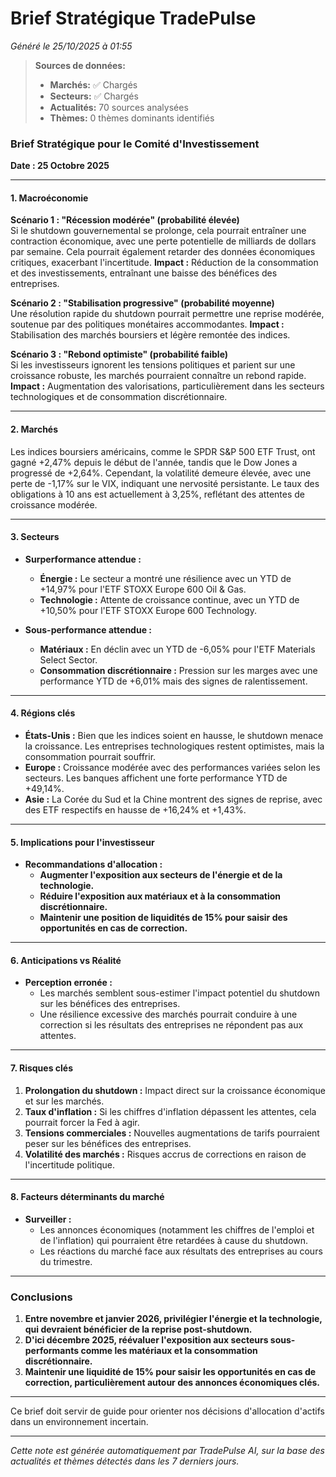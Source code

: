 # Brief Stratégique TradePulse

*Généré le 25/10/2025 à 01:55*

> **Sources de données:**
> - **Marchés:** ✅ Chargés
> - **Secteurs:** ✅ Chargés
> - **Actualités:** 70 sources analysées
> - **Thèmes:** 0 thèmes dominants identifiés

### Brief Stratégique pour le Comité d'Investissement

**Date : 25 Octobre 2025**

---

#### 1. **Macroéconomie**

**Scénario 1 : "Récession modérée" (probabilité élevée)**  
Si le shutdown gouvernemental se prolonge, cela pourrait entraîner une contraction économique, avec une perte potentielle de milliards de dollars par semaine. Cela pourrait également retarder des données économiques critiques, exacerbant l'incertitude. **Impact :** Réduction de la consommation et des investissements, entraînant une baisse des bénéfices des entreprises.

**Scénario 2 : "Stabilisation progressive" (probabilité moyenne)**  
Une résolution rapide du shutdown pourrait permettre une reprise modérée, soutenue par des politiques monétaires accommodantes. **Impact :** Stabilisation des marchés boursiers et légère remontée des indices.

**Scénario 3 : "Rebond optimiste" (probabilité faible)**  
Si les investisseurs ignorent les tensions politiques et parient sur une croissance robuste, les marchés pourraient connaître un rebond rapide. **Impact :** Augmentation des valorisations, particulièrement dans les secteurs technologiques et de consommation discrétionnaire.

---

#### 2. **Marchés**

Les indices boursiers américains, comme le SPDR S&P 500 ETF Trust, ont gagné +2,47% depuis le début de l'année, tandis que le Dow Jones a progressé de +2,64%. Cependant, la volatilité demeure élevée, avec une perte de -1,17% sur le VIX, indiquant une nervosité persistante. Le taux des obligations à 10 ans est actuellement à 3,25%, reflétant des attentes de croissance modérée.

---

#### 3. **Secteurs**

- **Surperformance attendue :**  
  - **Énergie :** Le secteur a montré une résilience avec un YTD de +14,97% pour l'ETF STOXX Europe 600 Oil & Gas.
  - **Technologie :** Attente de croissance continue, avec un YTD de +10,50% pour l'ETF STOXX Europe 600 Technology.

- **Sous-performance attendue :**  
  - **Matériaux :** En déclin avec un YTD de -6,05% pour l'ETF Materials Select Sector.
  - **Consommation discrétionnaire :** Pression sur les marges avec une performance YTD de +6,01% mais des signes de ralentissement.

---

#### 4. **Régions clés**

- **États-Unis :** Bien que les indices soient en hausse, le shutdown menace la croissance. Les entreprises technologiques restent optimistes, mais la consommation pourrait souffrir.
- **Europe :** Croissance modérée avec des performances variées selon les secteurs. Les banques affichent une forte performance YTD de +49,14%.
- **Asie :** La Corée du Sud et la Chine montrent des signes de reprise, avec des ETF respectifs en hausse de +16,24% et +1,43%.

---

#### 5. **Implications pour l'investisseur**

- **Recommandations d'allocation :**  
  - **Augmenter l'exposition aux secteurs de l'énergie et de la technologie.**
  - **Réduire l'exposition aux matériaux et à la consommation discrétionnaire.**
  - **Maintenir une position de liquidités de 15% pour saisir des opportunités en cas de correction.**

---

#### 6. **Anticipations vs Réalité**

- **Perception erronée :**  
  - Les marchés semblent sous-estimer l'impact potentiel du shutdown sur les bénéfices des entreprises.
  - Une résilience excessive des marchés pourrait conduire à une correction si les résultats des entreprises ne répondent pas aux attentes.

---

#### 7. **Risques clés**

1. **Prolongation du shutdown :** Impact direct sur la croissance économique et sur les marchés.
2. **Taux d'inflation :** Si les chiffres d'inflation dépassent les attentes, cela pourrait forcer la Fed à agir.
3. **Tensions commerciales :** Nouvelles augmentations de tarifs pourraient peser sur les bénéfices des entreprises.
4. **Volatilité des marchés :** Risques accrus de corrections en raison de l'incertitude politique.

---

#### 8. **Facteurs déterminants du marché**

- **Surveiller :**  
  - Les annonces économiques (notamment les chiffres de l'emploi et de l'inflation) qui pourraient être retardées à cause du shutdown.
  - Les réactions du marché face aux résultats des entreprises au cours du trimestre.

---

### Conclusions

1. **Entre novembre et janvier 2026, privilégier l'énergie et la technologie, qui devraient bénéficier de la reprise post-shutdown.**
2. **D'ici décembre 2025, réévaluer l'exposition aux secteurs sous-performants comme les matériaux et la consommation discrétionnaire.**
3. **Maintenir une liquidité de 15% pour saisir les opportunités en cas de correction, particulièrement autour des annonces économiques clés.**

--- 

Ce brief doit servir de guide pour orienter nos décisions d'allocation d'actifs dans un environnement incertain.

---

*Cette note est générée automatiquement par TradePulse AI, sur la base des actualités et thèmes détectés dans les 7 derniers jours.*
